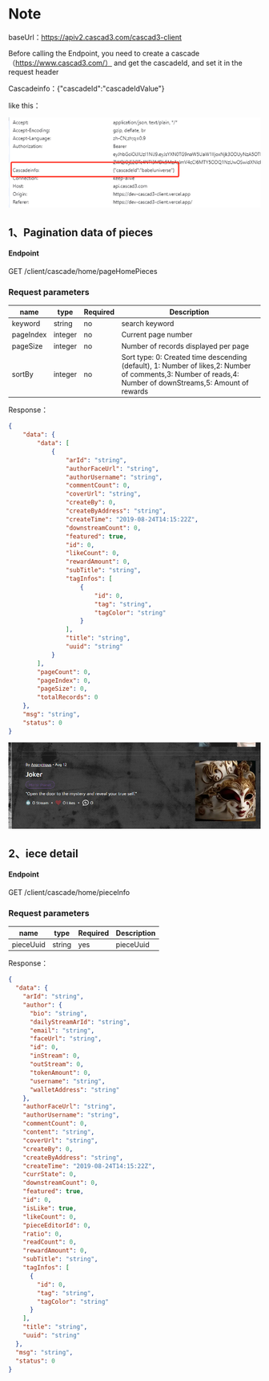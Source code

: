 # Note
baseUrl：https://apiv2.cascad3.com/cascad3-client

Before calling the Endpoint, you need to create a cascade（https://www.cascad3.com/） and get the cascadeId, and set it in the request header

Cascadeinfo：{"cascadeId":"cascadeIdValue"}

like this：

![img_1.png](img_1.png)



## 1、Pagination data of pieces
#### Endpoint 
GET /client/cascade/home/pageHomePieces

### Request parameters

| name      |  type    | Required | Description   |
|-----------|---------|------|-------------------|
| keyword   |  string  | no   | search keyword    |
| pageIndex |  integer | no    | Current page number  |
| pageSize  |  integer | no    | Number of records displayed per page    |
| sortBy    | integer | no    | Sort type: 0: Created time descending (default), 1: Number of likes,2: Number of comments,3: Number of reads,4: Number of downStreams,5: Amount of rewards |

Response：
```json
{
    "data": {
        "data": [
            {
                "arId": "string",              
                "authorFaceUrl": "string",
                "authorUsername": "string",
                "commentCount": 0,
                "coverUrl": "string",
                "createBy": 0,
                "createByAddress": "string",
                "createTime": "2019-08-24T14:15:22Z",
                "downstreamCount": 0,
                "featured": true,
                "id": 0,
                "likeCount": 0,
                "rewardAmount": 0,
                "subTitle": "string",
                "tagInfos": [
                    {
                        "id": 0,
                        "tag": "string",
                        "tagColor": "string"
                    }
                ],
                "title": "string",
                "uuid": "string"
            }
        ],
        "pageCount": 0,
        "pageIndex": 0,
        "pageSize": 0,
        "totalRecords": 0
    },
    "msg": "string",
    "status": 0
}
```
![img.png](img.png)


## 2、iece detail
#### Endpoint
GET /client/cascade/home/pieceInfo

### Request parameters
| name      |  type    | Required | Description |
|-----------|---------|------|-----------|
|pieceUuid|string| yes |pieceUuid|

Response：
```json
{
  "data": {
    "arId": "string",
    "author": {
      "bio": "string",
      "dailyStreamArId": "string",
      "email": "string",
      "faceUrl": "string",
      "id": 0,
      "inStream": 0,
      "outStream": 0,
      "tokenAmount": 0,
      "username": "string",
      "walletAddress": "string"
    },
    "authorFaceUrl": "string",
    "authorUsername": "string",
    "commentCount": 0,
    "content": "string",
    "coverUrl": "string",
    "createBy": 0,
    "createByAddress": "string",
    "createTime": "2019-08-24T14:15:22Z",
    "currState": 0,
    "downstreamCount": 0,
    "featured": true,
    "id": 0,
    "isLike": true,
    "likeCount": 0,
    "pieceEditorId": 0,
    "ratio": 0,
    "readCount": 0,
    "rewardAmount": 0,
    "subTitle": "string",
    "tagInfos": [
      {
        "id": 0,
        "tag": "string",
        "tagColor": "string"
      }
    ],
    "title": "string",
    "uuid": "string"
  },
  "msg": "string",
  "status": 0
}

```